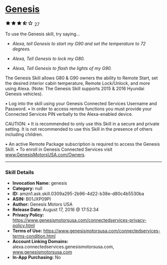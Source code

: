 # [Genesis](http://alexa.amazon.com/#skills/amzn1.ask.skill.0309a295-2b96-4d22-b38e-d80c4b5530ba)
![3.5 stars](../../images/ic_star_black_18dp_1x.png)![3.5 stars](../../images/ic_star_black_18dp_1x.png)![3.5 stars](../../images/ic_star_black_18dp_1x.png)![3.5 stars](../../images/ic_star_half_black_18dp_1x.png)![3.5 stars](../../images/ic_star_border_black_18dp_1x.png) 27

To use the Genesis skill, try saying...

* *Alexa, tell Genesis to start my G90 and set the temperature to 72 degrees.*

* *Alexa, Tell Genesis to lock my G80.*

* *Alexa, Tell Genesis to flash the lights of my G90.*

The Genesis Skill allows G80 & G90 owners the ability to Remote Start, set the desired interior cabin temperature, Remote Lock/Unlock, and more using Alexa. (Note: The Genesis Skill supports 2015 & 2016 Hyundai Genesis vehicles).

• Log into the skill using your Genesis Connected Services Username and Password. 
• In order to access remote functions you must provide your Connected Services PIN verbally to the Alexa-enabled device. 

CAUTION: 
• It is recommended to only use this Skill in a secure and private setting. It is not recommended to use this Skill in the presence of others including children. 

• An active Remote Package subscription is required to access the Genesis Skill. 
• To enroll in Genesis Connected Services visit www.GenesisMotorsUSA.com/Owners.

***

### Skill Details

* **Invocation Name:** genesis
* **Category:** null
* **ID:** amzn1.ask.skill.0309a295-2b96-4d22-b38e-d80c4b5530ba
* **ASIN:** B01JXP09PI
* **Author:** Genesis Motors USA
* **Release Date:** August 17, 2016 @ 17:52:34
* **Privacy Policy:** https://www.genesismotorsusa.com/connectedservices-privacy-policy.html
* **Terms of Use:** https://www.genesismotorsusa.com/connectedservices-terms-condition.html
* **Account Linking Domains:** alexa.connectedservices.genesismotorsusa.com, www.genesismotorsusa.com
* **In-App Purchasing:** No
